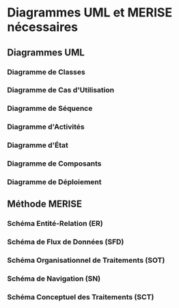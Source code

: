 # Diagrammes UML et MERISE nécessaires

## Diagrammes UML

### Diagramme de Classes

### Diagramme de Cas d'Utilisation

### Diagramme de Séquence

### Diagramme d'Activités

### Diagramme d'État

### Diagramme de Composants

### Diagramme de Déploiement

## Méthode MERISE

### Schéma Entité-Relation (ER)

### Schéma de Flux de Données (SFD)

### Schéma Organisationnel de Traitements (SOT)

### Schéma de Navigation (SN)

### Schéma Conceptuel des Traitements (SCT)

